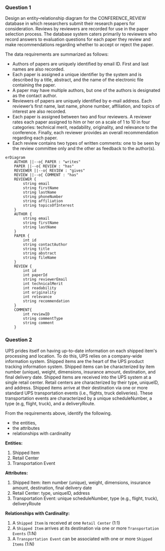 ### Question 1
Design an entity–relationship diagram for the CONFERENCE_REVIEW database in which researchers submit their research papers for consideration. Reviews by reviewers are recorded for use in the paper selection process. The database system caters primarily to reviewers who record answers to evaluation questions for each paper they review and make recommendations regarding whether to accept or reject the paper.

The data requirements are summarized as follows: 
- Authors of papers are uniquely identified by email ID. First and last names are also recorded. 
- Each paper is assigned a unique identifier by the system and is described by a title, abstract, and the name of the electronic file containing the paper. 
- A paper may have multiple authors, but one of the authors is designated as the contact author. 
- Reviewers of papers are uniquely identified by e-mail address. Each reviewer’s first name, last name, phone number, affiliation, and topics of interest are also recorded. 
- Each paper is assigned between two and four reviewers. A reviewer rates each paper assigned to him or her on a scale of 1 to 10 in four categories: technical merit, readability, originality, and relevance to the conference. Finally, each reviewer provides an overall recommendation regarding each paper. 
- Each review contains two types of written comments: one to be seen by the review committee only and the other as feedback to the author(s).

```mermaid
erDiagram
    AUTHOR ||--o{ PAPER : "writes"
    PAPER ||--o{ REVIEW : "has"
    REVIEWER ||--o{ REVIEW : "gives"
    REVIEW ||--o{ COMMENT : "has"
    REVIEWER {
        string email
        string firstName
        string lastName
        string phoneNumber
        string affiliation
        string topicsOfInterest
    }
    AUTHOR {
        string email
        string firstName
        string lastName
    }
    PAPER {
        int id
        string contactAuthor
        string title
        string abstract
        string fileName
    }
    REVIEW {
	    int id
        int paperId
        string reviewerEmail
        int technicalMerit
        int readability
        int originality
        int relevance
        string recommendation
    }
    COMMENT{
	    int reviewID
		string commentType
        string comment
    }
```

### Question 2
UPS prides itself on having up-to-date information on each shipped item's processing and location. To do this, UPS relies on a company-wide information system. Shipped items are the heart of the UPS product tracking information system. Shipped items can be characterized by item number (unique), weight, dimensions, insurance amount, destination, and final delivery date. Shipped items are received into the UPS system at a single retail center. Retail centers are characterized by their type, uniqueID, and address. Shipped items arrive at their destination via one or more standard UPS transportation events (i.e., flights, truck deliveries). These transportation events are characterized by a unique scheduleNumber, a type (e.g, flight, truck), and a deliveryRoute. 

From the requirements above, identify the following. 
- the entities, 
- the attributes 
- relationships with cardinality

**Entities:**
1. Shipped Item
2. Retail Center
3. Transportation Event

**Attributes:**
1. Shipped Item: item number (unique), weight, dimensions, insurance amount, destination, final delivery date
2. Retail Center: type, uniqueID, address
3. Transportation Event: unique scheduleNumber, type (e.g., flight, truck), deliveryRoute

**Relationships with Cardinality:**
1. A `Shipped Item` is received at one `Retail Center` (1:1)
2. A `Shipped Item` arrives at its destination via one or more `Transportation Events` (1:N)
3. A `Transportation Event` can be associated with one or more `Shipped Items` (1:N)
